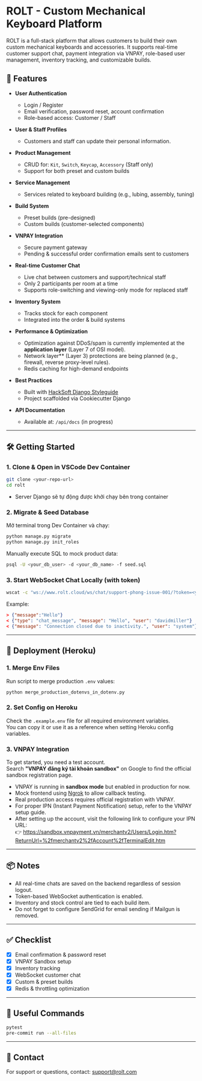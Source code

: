 
# ROLT - Custom Mechanical Keyboard Platform

ROLT is a full-stack platform that allows customers to build their own custom mechanical keyboards and accessories. It supports real-time customer support chat, payment integration via VNPAY, role-based user management, inventory tracking, and customizable builds.

## 🚀 Features

- **User Authentication**
  - Login / Register
  - Email verification, password reset, account confirmation
  - Role-based access: Customer / Staff

- **User & Staff Profiles**
  - Customers and staff can update their personal information.

- **Product Management**
  - CRUD for: `Kit`, `Switch`, `Keycap`, `Accessory` (Staff only)
  - Support for both preset and custom builds

- **Service Management**
  - Services related to keyboard building (e.g., lubing, assembly, tuning)

- **Build System**
  - Preset builds (pre-designed)
  - Custom builds (customer-selected components)

- **VNPAY Integration**
  - Secure payment gateway
  - Pending & successful order confirmation emails sent to customers

- **Real-time Customer Chat**
  - Live chat between customers and support/technical staff
  - Only 2 participants per room at a time
  - Supports role-switching and viewing-only mode for replaced staff

- **Inventory System**
  - Tracks stock for each component
  - Integrated into the order & build systems

- **Performance & Optimization**
  - Optimization against DDoS/spam is currently implemented at the **application layer** (Layer 7 of OSI model).
  - Network layer** (Layer 3) protections are being planned (e.g., firewall, reverse proxy-level rules).
  - Redis caching for high-demand endpoints

- **Best Practices**
  - Built with [HackSoft Django Styleguide](https://github.com/HackSoftware/Django-Styleguide)
  - Project scaffolded via Cookiecutter Django

- **API Documentation**
  - Available at: `/api/docs` (in progress)

---

## 🛠️ Getting Started

### 1. Clone & Open in VSCode Dev Container

```bash
git clone <your-repo-url>
cd rolt
```

- Server Django sẽ tự động được khởi chạy bên trong container

### 2. Migrate & Seed Database

Mở terminal trong Dev Container và chạy:

```bash
python manage.py migrate
python manage.py init_roles
```

Manually execute SQL to mock product data:

```bash
psql -U <your_db_user> -d <your_db_name> -f seed.sql
```

### 3. Start WebSocket Chat Locally (with token)

```bash
wscat -c "ws://www.rolt.cloud/ws/chat/support-phong-issue-001/?token=<your-token>"
```

Example:
```json
> {"message":"Hello"}
< {"type": "chat_message", "message": "Hello", "user": "davidmiller"}
< {"message": "Connection closed due to inactivity.", "user": "system"}
```

---

## 🚀 Deployment (Heroku)

### 1. Merge Env Files

Run script to merge production `.env` values:

```bash
python merge_production_dotenvs_in_dotenv.py
```

### 2. Set Config on Heroku

Check the `.example.env` file for all required environment variables.  
You can copy it or use it as a reference when setting Heroku config variables.


### 3. VNPAY Integration
To get started, you need a test account.  
Search **"VNPAY đăng ký tài khoản sandbox"** on Google to find the official sandbox registration page.
- VNPAY is running in **sandbox mode** but enabled in production for now.
- Mock frontend using [Ngrok](https://ngrok.com/) to allow callback testing.
- Real production access requires official registration with VNPAY.
- For proper IPN (Instant Payment Notification) setup, refer to the VNPAY setup guide.
- After setting up the account, visit the following link to configure your IPN URL:  
👉 https://sandbox.vnpayment.vn/merchantv2/Users/Login.htm?ReturnUrl=%2fmerchantv2%2fAccount%2fTerminalEdit.htm


---

## 📦 Notes

- All real-time chats are saved on the backend regardless of session logout.
- Token-based WebSocket authentication is enabled.
- Inventory and stock control are tied to each build item.
- Do not forget to configure SendGrid for email sending if Mailgun is removed.

---

## ✅ Checklist

- [x] Email confirmation & password reset
- [x] VNPAY Sandbox setup
- [x] Inventory tracking
- [x] WebSocket customer chat
- [x] Custom & preset builds
- [x] Redis & throttling optimization

---

## 📎 Useful Commands

```bash
pytest
pre-commit run --all-files
```
---

## 🔗 Contact

For support or questions, contact: [support@rolt.com](mailto:support@rolt.com)
